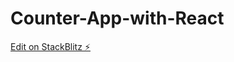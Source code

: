 # Counter-App-with-React

[Edit on StackBlitz ⚡️](https://stackblitz.com/edit/stackblitz-starters-uxg1ck)